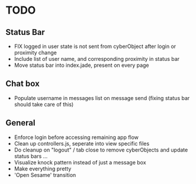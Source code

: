 # TODO

## Status Bar
- FIX logged in user state is not sent from cyberObject after login or proximity change
- Include list of user name, and corresponding proximity in status bar
- Move status bar into index.jade, present on every page

## Chat box
- Populate username in messages list on message send (fixing status bar should take care of this)

## General
- Enforce login before accessing remaining app flow
- Clean up controllers.js, seperate into view specific files
- Do cleanup on "logout" / tab close to remove cyberObjects and update status bars
...
- Visualize knock pattern instead of just a message box
- Make everything pretty
- 'Open Sesame' transition



